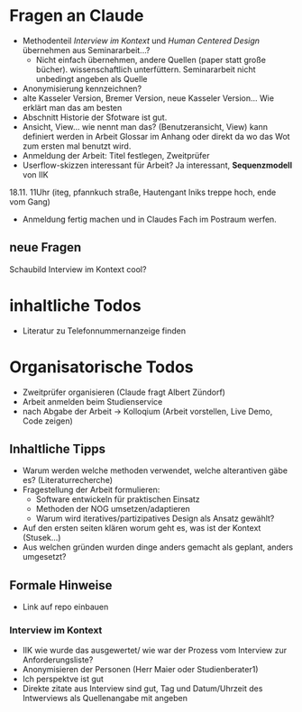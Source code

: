 # Fragen an Claude
- Methodenteil *Interview im Kontext* und *Human Centered Design* übernehmen aus Seminararbeit...?
    - Nicht einfach übernehmen, andere Quellen (paper statt große bücher). wissenschaftlich unterfüttern. Seminararbeit nicht unbedingt angeben als Quelle
- Anonymisierung kennzeichnen?
- alte Kasseler Version, Bremer Version, neue Kasseler Version... Wie erklärt man das am besten
 - Abschnitt Historie der Sfotware ist gut.
- Ansicht, View... wie nennt man das? (Benutzeransicht, View) kann definiert werden in Arbeit
    Glossar im Anhang oder direkt da wo das Wot zum ersten mal benutzt wird.
- Anmeldung der Arbeit: Titel festlegen, Zweitprüfer
- Userflow-skizzen interessant für Arbeit?
Ja interessant, **Sequenzmodell** von IIK

18.11. 11Uhr (iteg, pfannkuch straße, Hautengant lniks treppe hoch, ende vom Gang)

- Anmeldung fertig machen und in Claudes Fach im Postraum werfen.


## neue Fragen
Schaubild Interview im Kontext cool?

# inhaltliche Todos
- Literatur zu Telefonnummernanzeige finden

# Organisatorische Todos
- Zweitprüfer organisieren (Claude fragt Albert Zündorf)
- Arbeit anmelden beim Studienservice
- nach Abgabe der Arbeit -> Kolloqium (Arbeit vorstellen, Live Demo, Code zeigen)


## Inhaltliche Tipps
- Warum werden welche methoden verwendet, welche alterantiven gäbe es? (Literaturrecherche)
- Fragestellung der Arbeit formulieren:
    - Software entwickeln für praktischen Einsatz
    - Methoden der NOG umsetzen/adaptieren
    - Warum wird iteratives/partizipatives Design als Ansatz gewählt?
- Auf den ersten seiten klären worum geht es, was ist der Kontext (Stusek...)
- Aus welchen gründen wurden dinge anders gemacht als geplant, anders umgesetzt?
    
    
## Formale Hinweise
- Link auf repo einbauen


### Interview im Kontext
- IIK wie wurde das ausgewertet/ wie war der Prozess vom Interview zur Anforderungsliste?
- Anonymisieren der Personen (Herr Maier oder Studienberater1)
- Ich perspektve ist gut
- Direkte zitate aus Interview sind gut, Tag und Datum/Uhrzeit des Intwerviews als Quellenangabe mit angeben


